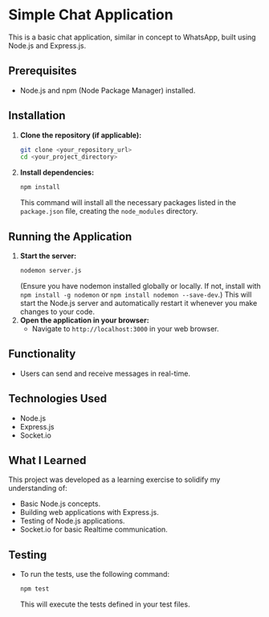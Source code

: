 # Simple Chat Application

This is a basic chat application, similar in concept to WhatsApp, built using Node.js and Express.js.

## Prerequisites

* Node.js and npm (Node Package Manager) installed.

## Installation

1.  **Clone the repository (if applicable):**
    ```bash
    git clone <your_repository_url>
    cd <your_project_directory>
    ```
2.  **Install dependencies:**
    ```bash
    npm install
    ```
    This command will install all the necessary packages listed in the `package.json` file, creating the `node_modules` directory.

## Running the Application

1.  **Start the server:**
    ```bash
    nodemon server.js
    ```
    (Ensure you have nodemon installed globally or locally. If not, install with `npm install -g nodemon` or `npm install nodemon --save-dev`.)
    This will start the Node.js server and automatically restart it whenever you make changes to your code.
2.  **Open the application in your browser:**
    * Navigate to `http://localhost:3000` in your web browser.

## Functionality

* Users can send and receive messages in real-time.

## Technologies Used

* Node.js
* Express.js
* Socket.io

## What I Learned

This project was developed as a learning exercise to solidify my understanding of:

* Basic Node.js concepts.
* Building web applications with Express.js.
* Testing of Node.js applications.
* Socket.io for basic Realtime communication.

## Testing

* To run the tests, use the following command:
    ```bash
    npm test
    ```
    This will execute the tests defined in your test files.
